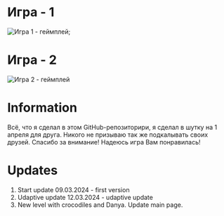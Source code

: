 # Игра - 1
![Игра 1 - геймплей](./img/превью.gif);
# Игра - 2
![Игра 2 - геймплей](./img/превью%202.gif)
# Information
Всё, что я сделал в этом GitHub-репозиторири, я сделал в шутку на 1 апреля для друга. Никого не призываю так же подкалывать своих друзей. Спасибо за внимание! Надеюсь игра Вам понравилась!
# Updates
1. Start update 09.03.2024 - first version
2. Udaptive update 12.03.2024 - udaptive update 
3. New level with crocodiles and Danya. Update main page.
